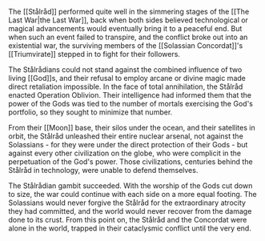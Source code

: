 The [[Stålråd]] performed quite well in the simmering stages of the [[The Last War|the Last War]], back when both sides believed technological or magical advancements would eventually bring it to a peaceful end. But when such an event failed to transpire, and the conflict broke out into an existential war, the surviving members of the [[Solassian Concordat]]'s [[Triumvirate]] stepped in to fight for their followers. 

The Stålrådians could not stand against the combined influence of two living [[God]]s, and their refusal to employ arcane or divine magic made direct retaliation impossible. In the face of total annihilation, the Stålråd enacted Operation Oblivion. Their intelligence had informed them that the power of the Gods was tied to the number of mortals exercising the God's portfolio, so they sought to minimize that number.

From their [[Moon]] base, their silos under the ocean, and their satellites in orbit, the Stålråd unleashed their entire nuclear arsenal, not against the Solassians - for they were under the direct protection of their Gods - but against every other civilization on the globe, who were complicit in the perpetuation of the God's power. Those civilizations, centuries behind the Stålråd in technology, were unable to defend themselves.

The Stålrådian gambit succeeded. With the worship of the Gods cut down to size, the war could continue with each side on a more equal footing. The Solassians would never forgive the Stålråd for the extraordinary atrocity they had committed, and the world would never recover from the damage done to its crust. From this point on, the Stålråd and the Concordat were alone in the world, trapped in their cataclysmic conflict until the very end.